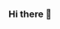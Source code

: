 ### Hi there 👋

<!--
**smithbh2/smithbh2** is a ✨ _special_ ✨ repository because its `README.md` (this file) appears on your GitHub profile.

Here are some ideas to get you started:

- 🌱 I’m currently a student at ETSU
- 📫 How to reach me: smithbh2@etsu.edu
- ⚡ Fun fact: I've gone skydiving
-->
